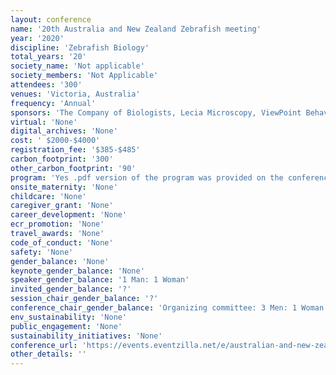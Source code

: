 ```yaml
---
layout: conference 
name: '20th Australia and New Zealand Zebrafish meeting'
year: '2020'
discipline: 'Zebrafish Biology'
total_years: '20'
society_name: 'Not applicable'
society_members: 'Not Applicable'
attendees: '300'
venues: 'Victoria, Australia'
frequency: 'Annual'
sponsors: 'The Company of Biologists, Lecia Microscopy, ViewPoint Behavior Technology, Nikon'
virtual: 'None'
digital_archives: 'None'
cost: ' $2000-$4000'
registration_fee: '$385-$485'
carbon_footprint: '300'
other_carbon_footprint: '90'
program: 'Yes .pdf version of the program was provided on the conference website'
onsite_maternity: 'None'
childcare: 'None'
caregiver_grant: 'None'
career_development: 'None'
ecr_promotion: 'None'
travel_awards: 'None'
code_of_conduct: 'None'
safety: 'None'
gender_balance: 'None'
keynote_gender_balance: 'None'
speaker_gender_balance: '1 Man: 1 Woman'
invited_gender_balance: '?'
session_chair_gender_balance: '?'
conference_chair_gender_balance: 'Organizing committee: 3 Men: 1 Woman'
env_sustainability: 'None'
public_engagement: 'None'
sustainability_initiatives: 'None'
conference_url: 'https://events.eventzilla.net/e/australian-and-new-zealand-zebrafish-meeting-2138745529'
other_details: ''
---
```

